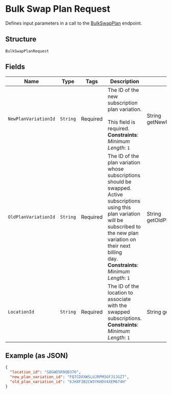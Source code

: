 
# Bulk Swap Plan Request

Defines input parameters in a call to the
[BulkSwapPlan](../../doc/api/subscriptions.md#bulk-swap-plan) endpoint.

## Structure

`BulkSwapPlanRequest`

## Fields

| Name | Type | Tags | Description | Getter |
|  --- | --- | --- | --- | --- |
| `NewPlanVariationId` | `String` | Required | The ID of the new subscription plan variation.<br><br>This field is required.<br>**Constraints**: *Minimum Length*: `1` | String getNewPlanVariationId() |
| `OldPlanVariationId` | `String` | Required | The ID of the plan variation whose subscriptions should be swapped. Active subscriptions<br>using this plan variation will be subscribed to the new plan variation on their next billing<br>day.<br>**Constraints**: *Minimum Length*: `1` | String getOldPlanVariationId() |
| `LocationId` | `String` | Required | The ID of the location to associate with the swapped subscriptions.<br>**Constraints**: *Minimum Length*: `1` | String getLocationId() |

## Example (as JSON)

```json
{
  "location_id": "S8GWD5R9QB376",
  "new_plan_variation_id": "FQ7CDXXWSLUJRPM3GFJSJGZ7",
  "old_plan_variation_id": "6JHXF3B2CW3YKHDV4XEM674H"
}
```

